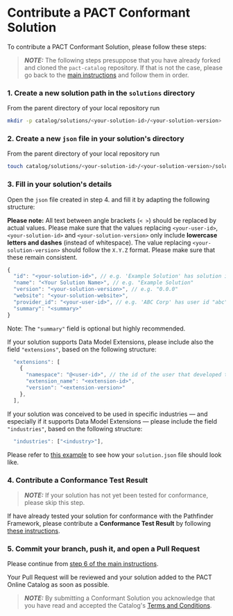 # Contribute a PACT Conformant Solution

To contribute a PACT Conformant Solution, please follow these steps:

> **_NOTE:_** The following steps presuppose that you have already forked and cloned the `pact-catalog` repository. If that is not the case, please go back to the [main instructions](/README.md) and follow them in order.

### 1. Create a new solution path in the `solutions` directory

From the parent directory of your local repository run

```sh
mkdir -p catalog/solutions/<your-solution-id>/<your-solution-version>
```

### 2. Create a new `json` file in your solution's directory

From the parent directory of your local repository run

```sh
touch catalog/solutions/<your-solution-id>/<your-solution-version>/solution.json
```

### 3. Fill in your solution's details

Open the `json` file created in step 4. and fill it by adapting the following structure:

<strong>Please note:</strong> All text between angle brackets (`< >`) should be replaced by actual values. Please make sure that the values replacing `<your-user-id>`, `<your-solution-id>` and `<your-solution-version>` only include <strong>lowercase letters and dashes</strong> (instead of whitespace). The value replacing `<your-solution-version>` should follow the `X.Y.Z` format. Please make sure that these remain consistent.

```javascript
{
  "id": "<your-solution-id>", // e.g. 'Example Solution' has solution id "example-solution"
  "name": "<Your Solution Name>", // e.g. "Example Solution"
  "version": "<your-solution-version>", // e.g. "0.0.0"
  "website": "<your-solution-website>",
  "provider_id": "<your-user-id>", // e.g. 'ABC Corp' has user id "abc" or "abc-corp"
  "summary": "<summary>"
}
```

Note: The `"summary"` field is optional but highly recommended.

If your solution supports Data Model Extensions, please include also the field `"extensions"`, based on the following structure:

```javascript
  "extensions": [
    {
      "namespace": "@<user-id>", // the id of the user that developed the extension
      "extension_name": "<extension-id>",
      "version": "<extension-version>"
    },
  ],
```

If your solution was conceived to be used in specific industries — and especially if it supports Data Model Extensions — please include the field `"industries"`, based on the following structure:

```javascript
  "industries": ["<industry>"],
```

Please refer to [this example](./catalog/examples/solutions/example-solution/0.0.0/solution.json) to see how your `solution.json` file should look like.

### 4. Contribute a Conformance Test Result

> **_NOTE:_** If your solution has not yet been tested for conformance, please skip this step.

If have already tested your solution for conformance with the Pathfinder Framework, please contribute a <strong>Conformance Test Result</strong> by following [these instructions](./CONTRIB_TEST.md).

### 5. Commit your branch, push it, and open a Pull Request

Please continue from [step 6 of the main instructions](/README.md#4-commit-and-push-your-branch).

Your Pull Request will be reviewed and your solution added to the PACT Online Catalog as soon as possible.

> **_NOTE:_** By submitting a Conformant Solution you acknowledge that you have read and accepted the Catalog's [Terms and Conditions](/catalog/legal/TERMSANDCONDITIONS.md).
